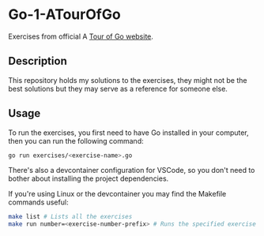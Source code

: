 # Go-1-ATourOfGo

Exercises from official A [Tour of Go website](https://go.dev/tour).

## Description

This repository holds my solutions to the exercises, they might not be the best solutions but they may serve as a reference for someone else.

## Usage

To run the exercises, you first need to have Go installed in your computer, then you can run the following command:

```bash
go run exercises/<exercise-name>.go
```

There's also a devcontainer configuration for VSCode, so you don't need to bother about installing the project dependencies.

If you're using Linux or the devcontainer you may find the Makefile commands useful:

```bash
make list # Lists all the exercises
make run number=<exercise-number-prefix> # Runs the specified exercise
```

